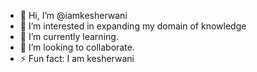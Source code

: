 - 👋 Hi, I’m @iamkesherwani
- 👀 I’m interested in expanding my domain of knowledge
- 🌱 I’m currently learning.
- 💞️ I’m looking to collaborate.
- ⚡ Fun fact: I am kesherwani

<!---
iamkesherwani/iamkesherwani is a ✨ special ✨ repository because its `README.md` (this file) appears on your GitHub profile.
You can click the Preview link to take a look at your changes.
--->
